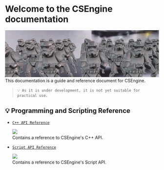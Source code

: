 # Welcome to the CSEngine documentation
![intro-image](https://github.com/ounols/CSEngine/raw/master/intro_image.png)This documentation is a guide and reference document for CSEngine.

> `💡 As it is under development, it is not yet suitable for practical use.`

## 💡 Programming and Scripting Reference

* [`C++ API Reference`](cpp-api.md)</p>
[<img src="https://bitbucket.org/MSnack/csengine/downloads/cppapiref.png" width="30%">](cpp-api.md)<br/>
Contains a reference to CSEngine's C++ API.

* [`Script API Reference`](https://github.com/ounols/CSEngine/wiki/script-api)</p>
[<img src="https://bitbucket.org/MSnack/csengine/downloads/scriptapiref.png" width="30%">](https://github.com/ounols/CSEngine/wiki/script-api)<br/>
Contains a reference to CSEngine's Script API.



